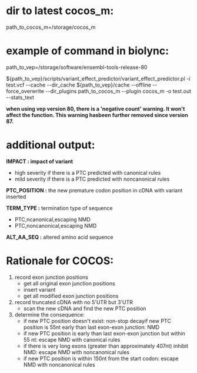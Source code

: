 # dir to latest cocos_m:

path_to_cocos_m=/storage/cocos_m

# example of command in biolync:

path_to_vep=/storage/software/ensembl-tools-release-80

${path_to_vep}/scripts/variant_effect_predictor/variant_effect_predictor.pl  -i test.vcf --cache --dir_cache ${path_to_vep}/cache --offline --force_overwrite --dir_plugins path_to_cocos_m --plugin cocos_m -o test.out --stats_text

**when using vep version 80, there is a 'negative count' warning. It won't affect the function. This warning hasbeen further removed since version 87.**

# additional output:

**IMPACT : impact of variant** 
- high severity if there is a PTC predicted with canonical rules    
- mild severity if there is a PTC predicted with noncanonical rules

**PTC_POSITION :** the new premature codon position in cDNA with variant inserted

**TERM_TYPE :** termination type of sequence    
- PTC,ncanonical,escaping NMD    
- PTC,noncanonical,escaping NMD

**ALT_AA_SEQ :** altered amino acid sequence

# Rationale for COCOS:

1. record exon junction positions
   - get all original exon junction positions
   - insert variant
   - get all modified exon junction positions
2. record truncated cDNA with no 5'UTR but 3'UTR 
   - scan the new cDNA and find the new PTC position
3. determine the consequence:
   - if new PTC position doesn't exist: non-stop decayif new PTC position is 55nt early than last exon-exon junction: NMD
   - if new PTC position is early than last exon-exon junction but within 55 nt: escape NMD with canonical rules            
   - if there is very long exons (greater than approximately 407nt) inhibit NMD: escape NMD with noncanonical rules 
   - if new PTC position is within 150nt from the start codon: escape NMD with noncanonical rules 

